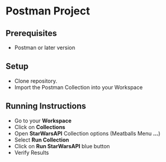 
Postman Project
==============================================================

Prerequisites
-------------

* Postman or later version

Setup
-----

* Clone repository.
* Import the Postman Collection into your Workspace

Running Instructions
--------------------

* Go to your **Workspace**
* Click on **Collections**
* Open **StarWarsAPI** Collection options (Meatballs Menu **...**)
* Select **Run Collection**
* Click on **Run StarWarsAPI** blue button
* Verify Results